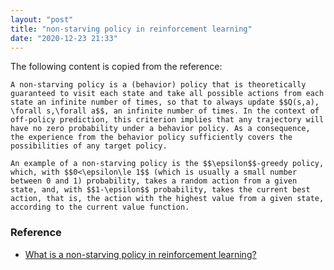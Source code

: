 ```yaml
---
layout: "post"
title: "non-starving policy in reinforcement learning"
date: "2020-12-23 21:33"
---
```

The  following content is copied from the reference:

```
A non-starving policy is a (behavior) policy that is theoretically guaranteed to visit each state and take all possible actions from each state an infinite number of times, so that to always update $$Q(s,a), \forall s,\forall a$$, an infinite number of times. In the context of off-policy prediction, this criterion implies that any trajectory will have no zero probability under a behavior policy. As a consequence, the experience from the behavior policy sufficiently covers the possibilities of any target policy.

An example of a non-starving policy is the $$\epsilon$$-greedy policy, which, with $$0<\epsilon\le 1$$ (which is usually a small number between 0 and 1) probability, takes a random action from a given state, and, with $$1-\epsilon$$ probability, takes the current best action, that is, the action with the highest value from a given state, according to the current value function.
```

### Reference
- [What is a non-starving policy in reinforcement learning?](https://ai.stackexchange.com/questions/15365/what-is-a-non-starving-policy-in-reinforcement-learning)
